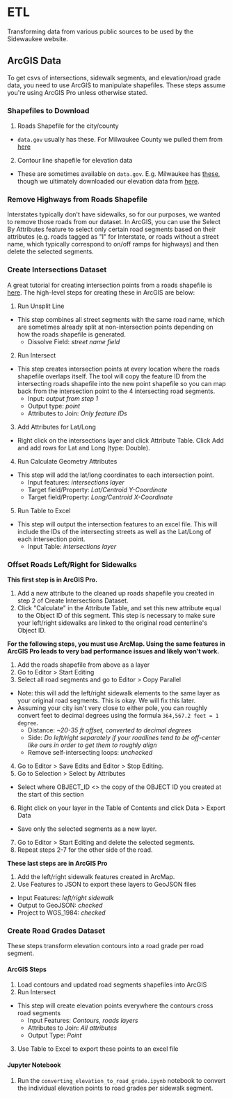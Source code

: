# ETL
Transforming data from various public sources to be used by the Sidewaukee website.

## ArcGIS Data
To get csvs of intersections, sidewalk segments, and elevation/road grade data, you need to use ArcGIS to manipulate shapefiles. These steps assume you're using ArcGIS Pro unless otherwise stated.

### Shapefiles to Download
1. Roads Shapefile for the city/county
* `data.gov` usually has these. For Milwaukee County we pulled them from [here](https://catalog.data.gov/dataset/tiger-line-shapefile-2015-county-milwaukee-county-wi-all-roads-county-based-shapefile)
2. Contour line shapefile for elevation data
* These are sometimes available on `data.gov`. E.g. Milwaukee has [these](https://catalog.data.gov/dataset/tiger-line-shapefile-2015-county-milwaukee-county-wi-all-roads-county-based-shapefile), though we ultimately downloaded our elevation data from [here](http://mclio.maps.arcgis.com/apps/webappviewer/index.html?id=84c7b8d95af04cdda6b0c2ae26590531). 

### Remove Highways from Roads Shapefile
Interstates typically don't have sidewalks, so for our purposes, we wanted to remove those roads from our dataset. In ArcGIS, you can use the Select By Attributes feature to select only certain road segments based on their attributes (e.g. roads tagged as "I" for Interstate, or roads without a street name, which typically correspond to on/off ramps for highways) and then delete the selected segments. 

### Create Intersections Dataset
A great tutorial for creating intersection points from a roads shapefile is [here](https://www.esri.com/arcgis-blog/products/arcgis-desktop/analytics/more-adventures-in-overlay-creating-a-street-intersection-list/). The high-level steps for creating these in ArcGIS are below:

1. Run Unsplit Line
* This step combines all street segments with the same road name, which are sometimes already split at non-intersection points depending on how the roads shapefile is generated.
  * Dissolve Field: *street name field*
2. Run Intersect
* This step creates intersection points at every location where the roads shapefile overlaps itself. The tool will copy the feature ID from the intersecting roads shapefile into the new point shapefile so you can map back from the intersection point to the 4 intersecting road segments. 
  * Input: *output from step 1*
  * Output type: *point*
  * Attributes to Join: *Only feature IDs*
3. Add Attributes for Lat/Long
* Right click on the intersections layer and click Attribute Table. Click Add and add rows for Lat and Long (type: Double).
4. Run Calculate Geometry Attributes
* This step will add the lat/long coordinates to each intersection point.
  * Input features: *intersections layer*
  * Target field/Property: *Lat/Centroid Y-Coordinate*
  * Target field/Property: *Long/Centroid X-Coordinate*
5. Run Table to Excel
* This step will output the intersection features to an excel file. This will include the IDs of the intersecting streets as well as the Lat/Long of each intersection point.
  * Input Table: *intersections layer*



### Offset Roads Left/Right for Sidewalks
**This first step is in ArcGIS Pro.**
1. Add a new attribute to the cleaned up roads shapefile you created in step 2 of Create Intersections Dataset.
2. Click "Calculate" in the Attribute Table, and set this new attribute equal to the Object ID of this segment.
This step is necessary to make sure your left/right sidewalks are linked to the original road centerline's Object ID.

**For the following steps, you must use ArcMap. Using the same features in ArcGIS Pro leads to very bad performance issues and likely won't work.**

1. Add the roads shapefile from above as a layer
2. Go to Editor > Start Editing
3. Select all road segments and go to Editor > Copy Parallel
* Note: this will add the left/right sidewalk elements to the same layer as your original road segments. This is okay. We will fix this later.
* Assuming your city isn't very close to either pole, you can roughly convert feet to decimal degrees using the formula `364,567.2 feet = 1 degree`. 
  * Distance: *~20-35 ft offset, converted to decimal degrees*
  * Side: *Do left/right separately if your roadlines tend to be off-center like ours in order to get them to roughly align*
  * Remove self-intersecting loops: *unchecked*

4. Go to Editor > Save Edits and Editor > Stop Editing.
5. Go to Selection > Select by Attributes
* Select where OBJECT_ID <> the copy of the OBJECT ID you created at the start of this section
6. Right click on your layer in the Table of Contents and click Data > Export Data
* Save only the selected segments as a new layer. 
7. Go to Editor > Start Editing and delete the selected segments.
8. Repeat steps 2-7 for the other side of the road.

**These last steps are in ArcGIS Pro**
1. Add the left/right sidewalk features created in ArcMap.
2. Use Features to JSON to export these layers to GeoJSON files
* Input Features: *left/right sidewalk*
* Output to GeoJSON: *checked*
* Project to WGS_1984: *checked*


### Create Road Grades Dataset
These steps transform elevation contours into a road grade per road segment. 

#### ArcGIS Steps
1. Load contours and updated road segments shapefiles into ArcGIS
2. Run Intersect
* This step will create elevation points everywhere the contours cross road segments
  * Input Features: *Contours, roads layers*
  * Attributes to Join: *All attributes*
  * Output Type: *Point*

3. Use Table to Excel to export these points to an excel file

#### Jupyter Notebook
1. Run the `converting_elevation_to_road_grade.ipynb` notebook to convert the individual elevation points to road grades per sidewalk segment.
